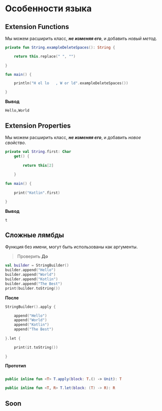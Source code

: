 # Особенности языка

## Extension Functions 
Мы можем расширить класс, ***не изменяя его***, и добавить _новый метод_.

```kotlin
private fun String.exampleDeleteSpaces(): String {

    return this.replace(" ", "")
    
}

fun main() {

    println("H el lo   , W or ld".exampleDeleteSpaces()) 

} 
```
**Вывод**
```
Hello,World
```

##
##

## Extension Properties
Мы можем расширить класс, ***не изменяя его***, и добавить _новое свойство_.

```kotlin
private val String.first: Char
    get() {
        
        return this[2]
        
    }
        
fun main() {
        
    print("Kotlin".first)

} 
```
**Вывод**
```
t
```

##
##

## Сложные лямбды
Функция без имени, могут быть использованы как аргументы.
>Проверить
**До**
 ```kotlin
 val builder = StringBuilder()
 builder.append("Hello")
 builder.append("World")
 builder.append("Kotlin")
 builder.append("The Best")
 print(builder.toString())
 ```
 
**После**
```kotlin
StringBuilder().apply {

    append("Hello")
    append("World")
    append("Kotlin")
    append("The Best")
    
}.let {

    print(it.toString())
    
}
```
**Прототип**
```kotlin

public inline fun <T> T.apply(block: T.() -> Unit): T

public inline fun <T, R> T.let(block: (T) -> R): R

```

##
##

## Soon
